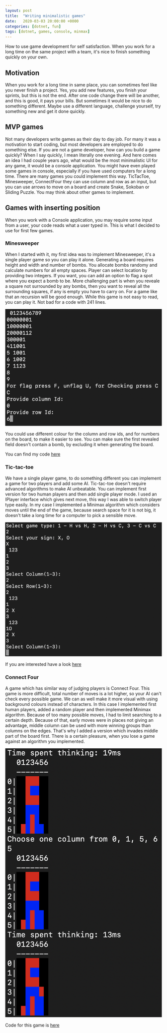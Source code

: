 ```yaml
---
layout: post
title:  "Writing minimalistic games"
date:   2020-03-03 20:00:00 +0000
categories: [dotnet, fun]
tags: [dotnet, games, console, minmax]
---
```


How to use game development for self satisfaction. When you work for a long time on the same project with a team, it's nice to finish something quickly on your own.

## Motivation

When you work for a long time in same place, you can sometimes feel like you never finish a project. Yes, you add new features, you finish your sprints, but this is not the end. After one code change there will be another, and this is good, it pays your bills. But sometimes it would be nice to do something different. Maybe use a different language, challenge yourself, try something new and get it done quickly.

## MVP games

Not many developers write games as their day to day job. For many it was a motivation to start coding, but most developers are employed to do something else. If you are not a game developer, how can you build a game quickly? When I say quickly, I mean literally one evening. And here comes an idea I had couple years ago, what would be the most minimalistic UI for any game, it would be a console application. You might have even played some games in console, especially if you have used computers for a long time. There are many games you could implement this way. TicTacToe, Minesweeper, ConnectFour they can use column and row as an input, but you can use arrows to move on a board and create Snake, Sokoban or Sliding Puzzle. You may think about other games to implement.

## Games with inserting position

When you work with a Console application, you may require some input from a user, your code reads what a user typed in. This is what I decided to use for first few games.

### Minesweeper

When I started with it, my first idea was to implement Minesweeper, it's a single player game so you can play it alone. Generating a board requires height and width and number of bombs. You allocate bombs randomy and calculate numbers for all empty spaces. Player can select location by providing two integers. If you want, you can add an option to flag a spot where you expect a bomb to be. More challenging part is when you reveale a square not surrounded by any bombs, then you want to reveal all the surrounding squares, if any is empty you have to carry on. For a game like that an recursion will be good enough. While this game is not easy to read, you can play it. Not bad for a code with 241 lines.

![Minesweeper screen shot](/assets/2020-03-06/Minesweeper.png)

You could use different colour for the column and row ids, and for numbers on the board, to make it easier to see. You can make sure the first revealed field doesn't contain a bomb, by excluding it when generating the board.

You can find my code [here](https://gist.github.com/tomaszbartoszewski/414c6560baec4626cc6308b206c82ceb)

### Tic-tac-toe

We have a single player game, to do something different you can implement a game for two players and add some AI. Tic-tac-toe doesn't require advanced algorithms to make AI unbeatable. You can implement first version for two human players and then add single player mode. I used an IPlayer interface which gives next move, this way I was able to switch player type easily. In my case I implemented a Minimax algorithm which considers moves until the end of the game, because search space for it is not big, it doesn't take a long time for a computer to pick a sensible move. 

![Tic-tac-toe screen shot](/assets/2020-03-06/TicTacToe.png)

If you are interested have a look [here](https://gist.github.com/tomaszbartoszewski/09e02706b79d0c66874d23574a3c6c9e)

### Connect Four

A game which has similar way of judging players is Connect Four. This game is more difficult, total number of moves is a lot higher, so your AI can't check every possible game. We can as well make it more visual with using background colours instead of characters. In this case I implemented first human players, added a random player and then implemented Minimax algorithm. Because of too many possible moves, I had to limit searching to a certain depth. Because of that, early moves were in places not giving an advantage, middle column can be used with more winning groups than columns on the edges. That's why I added a version which invades middle part of the board first. There is a certain pleasure, when you lose a game against an algorithm you implemented.

![Connect Four screen shot](/assets/2020-03-06/ConnectFour.png)

Code for this game is [here](https://gist.github.com/tomaszbartoszewski/79bf151dd69872cf6111780beb0bac05)